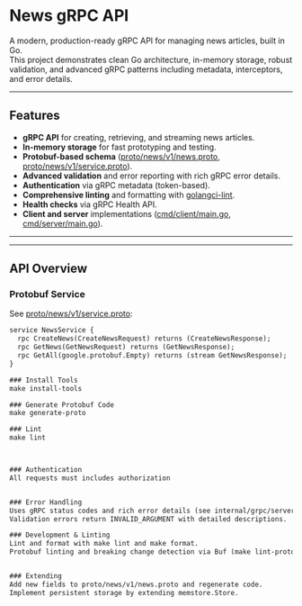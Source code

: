 # News gRPC API

A modern, production-ready gRPC API for managing news articles, built in Go.  
This project demonstrates clean Go architecture, in-memory storage, robust validation, and advanced gRPC patterns including metadata, interceptors, and error details.

---

## Features

- **gRPC API** for creating, retrieving, and streaming news articles.
- **In-memory storage** for fast prototyping and testing.
- **Protobuf-based schema** ([proto/news/v1/news.proto](proto/news/v1/news.proto), [proto/news/v1/service.proto](proto/news/v1/service.proto)).
- **Advanced validation** and error reporting with rich gRPC error details.
- **Authentication** via gRPC metadata (token-based).
- **Comprehensive linting** and formatting with [golangci-lint](https://golangci-lint.run/).
- **Health checks** via gRPC Health API.
- **Client and server** implementations ([cmd/client/main.go](cmd/client/main.go), [cmd/server/main.go](cmd/server/main.go)).

---


---

## API Overview

### Protobuf Service

See [proto/news/v1/service.proto](proto/news/v1/service.proto):

```proto
service NewsService {
  rpc CreateNews(CreateNewsRequest) returns (CreateNewsResponse);
  rpc GetNews(GetNewsRequest) returns (GetNewsResponse);
  rpc GetAll(google.protobuf.Empty) returns (stream GetNewsResponse);
}

### Install Tools
make install-tools

### Generate Protobuf Code
make generate-proto

### Lint 
make lint



### Authentication
All requests must includes authorization


### Error Handling
Uses gRPC status codes and rich error details (see internal/grpc/server.go).
Validation errors return INVALID_ARGUMENT with detailed descriptions.

### Development & Linting
Lint and format with make lint and make format.
Protobuf linting and breaking change detection via Buf (make lint-proto, make lint-breaking).


### Extending
Add new fields to proto/news/v1/news.proto and regenerate code.
Implement persistent storage by extending memstore.Store.